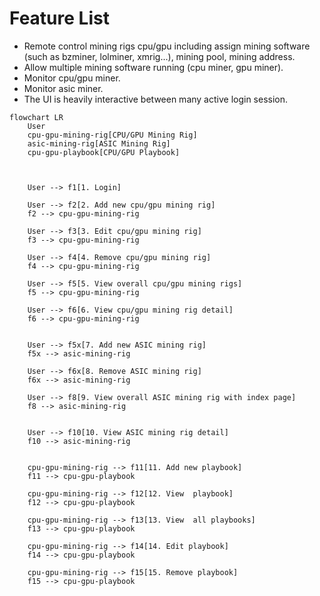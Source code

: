 # Feature List
- Remote control mining rigs cpu/gpu including assign mining software (such as bzminer, lolminer, xmrig...), mining pool, mining address.
- Allow multiple mining software running (cpu miner, gpu miner).
- Monitor cpu/gpu miner.
- Monitor asic miner.
- The UI is heavily interactive between many active login session.

```mermaid
flowchart LR
    User
    cpu-gpu-mining-rig[CPU/GPU Mining Rig]
    asic-mining-rig[ASIC Mining Rig]
    cpu-gpu-playbook[CPU/GPU Playbook]



    User --> f1[1. Login]

    User --> f2[2. Add new cpu/gpu mining rig]
    f2 --> cpu-gpu-mining-rig

    User --> f3[3. Edit cpu/gpu mining rig]
    f3 --> cpu-gpu-mining-rig

    User --> f4[4. Remove cpu/gpu mining rig]
    f4 --> cpu-gpu-mining-rig

    User --> f5[5. View overall cpu/gpu mining rigs]
    f5 --> cpu-gpu-mining-rig

    User --> f6[6. View cpu/gpu mining rig detail]
    f6 --> cpu-gpu-mining-rig


    User --> f5x[7. Add new ASIC mining rig]
    f5x --> asic-mining-rig

    User --> f6x[8. Remove ASIC mining rig]
    f6x --> asic-mining-rig

    User --> f8[9. View overall ASIC mining rig with index page]
    f8 --> asic-mining-rig


    User --> f10[10. View ASIC mining rig detail]
    f10 --> asic-mining-rig


    cpu-gpu-mining-rig --> f11[11. Add new playbook]
    f11 --> cpu-gpu-playbook

    cpu-gpu-mining-rig --> f12[12. View  playbook]
    f12 --> cpu-gpu-playbook

    cpu-gpu-mining-rig --> f13[13. View  all playbooks]
    f13 --> cpu-gpu-playbook

    cpu-gpu-mining-rig --> f14[14. Edit playbook]
    f14 --> cpu-gpu-playbook

    cpu-gpu-mining-rig --> f15[15. Remove playbook]
    f15 --> cpu-gpu-playbook
```
